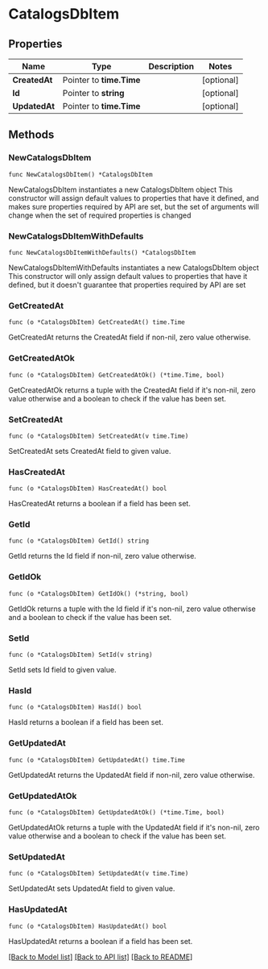 # CatalogsDbItem

## Properties

Name | Type | Description | Notes
------------ | ------------- | ------------- | -------------
**CreatedAt** | Pointer to **time.Time** |  | [optional] 
**Id** | Pointer to **string** |  | [optional] 
**UpdatedAt** | Pointer to **time.Time** |  | [optional] 

## Methods

### NewCatalogsDbItem

`func NewCatalogsDbItem() *CatalogsDbItem`

NewCatalogsDbItem instantiates a new CatalogsDbItem object
This constructor will assign default values to properties that have it defined,
and makes sure properties required by API are set, but the set of arguments
will change when the set of required properties is changed

### NewCatalogsDbItemWithDefaults

`func NewCatalogsDbItemWithDefaults() *CatalogsDbItem`

NewCatalogsDbItemWithDefaults instantiates a new CatalogsDbItem object
This constructor will only assign default values to properties that have it defined,
but it doesn't guarantee that properties required by API are set

### GetCreatedAt

`func (o *CatalogsDbItem) GetCreatedAt() time.Time`

GetCreatedAt returns the CreatedAt field if non-nil, zero value otherwise.

### GetCreatedAtOk

`func (o *CatalogsDbItem) GetCreatedAtOk() (*time.Time, bool)`

GetCreatedAtOk returns a tuple with the CreatedAt field if it's non-nil, zero value otherwise
and a boolean to check if the value has been set.

### SetCreatedAt

`func (o *CatalogsDbItem) SetCreatedAt(v time.Time)`

SetCreatedAt sets CreatedAt field to given value.

### HasCreatedAt

`func (o *CatalogsDbItem) HasCreatedAt() bool`

HasCreatedAt returns a boolean if a field has been set.

### GetId

`func (o *CatalogsDbItem) GetId() string`

GetId returns the Id field if non-nil, zero value otherwise.

### GetIdOk

`func (o *CatalogsDbItem) GetIdOk() (*string, bool)`

GetIdOk returns a tuple with the Id field if it's non-nil, zero value otherwise
and a boolean to check if the value has been set.

### SetId

`func (o *CatalogsDbItem) SetId(v string)`

SetId sets Id field to given value.

### HasId

`func (o *CatalogsDbItem) HasId() bool`

HasId returns a boolean if a field has been set.

### GetUpdatedAt

`func (o *CatalogsDbItem) GetUpdatedAt() time.Time`

GetUpdatedAt returns the UpdatedAt field if non-nil, zero value otherwise.

### GetUpdatedAtOk

`func (o *CatalogsDbItem) GetUpdatedAtOk() (*time.Time, bool)`

GetUpdatedAtOk returns a tuple with the UpdatedAt field if it's non-nil, zero value otherwise
and a boolean to check if the value has been set.

### SetUpdatedAt

`func (o *CatalogsDbItem) SetUpdatedAt(v time.Time)`

SetUpdatedAt sets UpdatedAt field to given value.

### HasUpdatedAt

`func (o *CatalogsDbItem) HasUpdatedAt() bool`

HasUpdatedAt returns a boolean if a field has been set.


[[Back to Model list]](../README.md#documentation-for-models) [[Back to API list]](../README.md#documentation-for-api-endpoints) [[Back to README]](../README.md)


